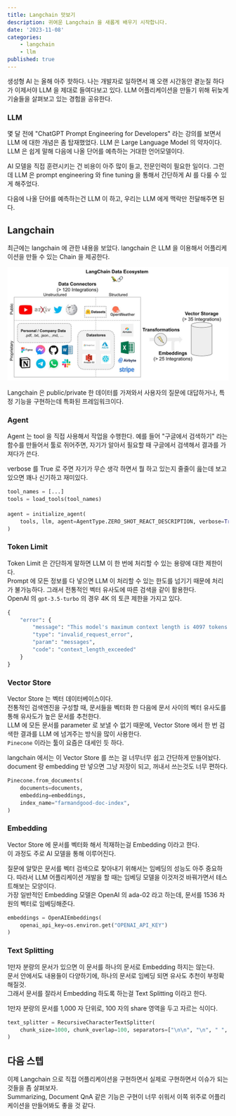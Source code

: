 ```yaml
---
title: Langchain 맛보기
description: 귀여운 Langchain 을 새롭게 배우기 시작합니다.
date: '2023-11-08'
categories:
    - langchain
    - llm
published: true
---
```


생성형 AI 는 올해 아주 핫하다.
나는 개발자로 일하면서 꽤 오랜 시간동안 곁눈질 하다가 이제서야 LLM 을 제대로 들여다보고 있다.
LLM 어플리케이션을 만들기 위해 뒤늦게 기술들을 살펴보고 있는 경험을 공유한다.

### LLM

몇 달 전에 "ChatGPT Prompt Engineering for Developers" 라는 강의를 보면서 LLM 에 대한 개념은 좀 탑재했었다.
LLM 은 Large Language Model 의 약자이다.
LLM 은 쉽게 말해 다음에 나올 단어를 예측하는 거대한 언어모델이다.

AI 모델을 직접 훈련시키는 건 비용이 아주 많이 들고, 전문인력이 필요한 일이다.
그런데 LLM 은 prompt engineering 와 fine tuning 을 통해서 간단하게 AI 를 다룰 수 있게 해주었다.

다음에 나올 단어를 예측하는건 LLM 이 하고, 우리는 LLM 에게 맥락만 전달해주면 된다.

## Langchain

최근에는 langchain 에 관한 내용을 보았다.
langchain 은 LLM 을 이용해서 어플리케이션을 만들 수 있는 Chain 을 제공한다.

![langchain ecosystem](/images/langchain-ecosystem.png)

Langchain 은 public/private 한 데이터를 가져와서 사용자의 질문에 대답하거나, 특정 기능을 구현하는데 특화된 프레임워크이다.

### Agent

Agent 는 tool 을 직접 사용해서 작업을 수행한다.
예를 들어 "구글에서 검색하기" 라는 함수를 만들어서 툴로 쥐어주면,
자기가 알아서 필요할 때 구글에서 검색해서 결과를 가져다가 쓴다.

verbose 를 True 로 주면 자기가 무슨 생각 하면서 뭘 하고 있는지 줄줄이 읊는데 보고있으면 꽤나 신기하고 재미있다.

```python
tool_names = [...]
tools = load_tools(tool_names)

agent = initialize_agent(
    tools, llm, agent=AgentType.ZERO_SHOT_REACT_DESCRIPTION, verbose=True
)
```

### Token Limit

Token Limit 은 간단하게 말하면 LLM 이 한 번에 처리할 수 있는 용량에 대한 제한이다.  
Prompt 에 모든 정보를 다 넣으면 LLM 이 처리할 수 있는 한도를 넘기기 때문에 처리가 불가능하다.
그래서 전통적인 벡터 유사도에 따른 검색을 같이 활용한다.  
OpenAI 의 `gpt-3.5-turbo` 의 경우 4K 의 토큰 제한을 가지고 있다.

```python
{
    "error": {
        "message": "This model's maximum context length is 4097 tokens. However, your messages resulted in 9129 tokens. Please reduce the length of the messages.",
        "type": "invalid_request_error",
        "param": "messages",
        "code": "context_length_exceeded"
    }
}
```

### Vector Store

Vector Store 는 벡터 데이터베이스이다.  
전통적인 검색엔진을 구성할 때, 문서들을 벡터화 한 다음에 문서 사이의 벡터 유사도를 통해 유사도가 높은 문서를 추천한다.  
LLM 에 모든 문서를 parameter 로 보낼 수 없기 때문에, Vector Store 에서 한 번 검색한 결과를 LLM 에 넘겨주는 방식을 많이 사용한다.  
`Pinecone` 이라는 툴이 요즘은 대세인 듯 하다.

langchain 에서는 이 Vector Store 를 쓰는 걸 너무너무 쉽고 간단하게 만들어놨다. document 랑 embedding 만 넣으면 그냥 저장이 되고, 꺼내서 쓰는것도 너무 편하다.

```python
Pinecone.from_documents(
    documents=documents,
    embedding=embeddings,
    index_name="farmandgood-doc-index",
)
```

### Embedding

Vector Store 에 문서를 벡터화 해서 적재하는걸 Embedding 이라고 한다.  
이 과정도 주로 AI 모델을 통해 이루어진다.

질문에 알맞은 문서를 벡터 검색으로 찾아내기 위해서는 임베딩의 성능도 아주 중요하다. 따라서 LLM 어플리케이션 개발을 할 때는 임베딩 모델을 이것저것 바꿔가면서 테스트해보는 모양이다.  
가장 일반적인 Embedding 모델은 OpenAI 의 ada-02 라고 하는데, 문서를 1536 차원의 벡터로 임베딩해준다.

```python
embeddings = OpenAIEmbeddings(
    openai_api_key=os.environ.get("OPENAI_API_KEY")
)
```

### Text Splitting

1만자 분량의 문서가 있으면 이 문서를 하나의 문서로 Embedding 하지는 않는다.  
문서 안에서도 내용들이 다양하기에, 하나의 문서로 임베딩 되면 유사도 추천이 부정확해질것.  
그래서 문서를 잘라서 Embedding 하도록 하는걸 Text Splitting 이라고 한다.

1만자 분량의 문서를 1,000 자 단위로, 100 자의 share 영역을 두고 자르는 식이다.

```python
text_splitter = RecursiveCharacterTextSplitter(
    chunk_size=1000, chunk_overlap=100, separators=["\n\n", "\n", " ", ""]
)
```

## 다음 스텝

이제 Langchain 으로 직접 어플리케이션을 구현하면서 실제로 구현하면서 이슈가 되는 것들을 좀 살펴보자.  
Summarizing, Document QnA 같은 기능은 구현이 너무 쉬워서 이쪽 위주로 어플리케이션을 만들어봐도 좋을 것 같다.
